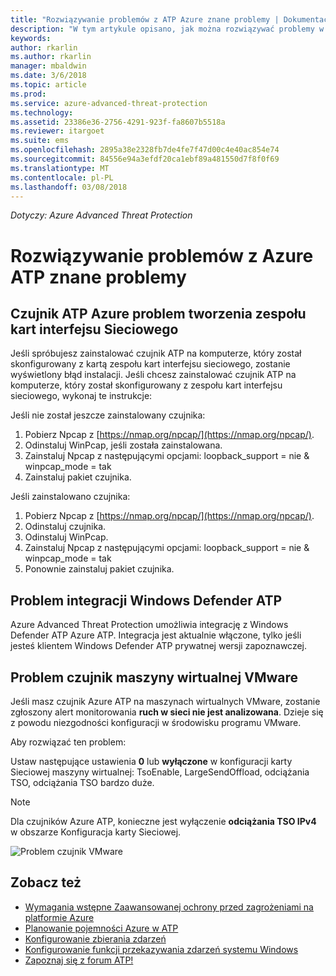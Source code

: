```yaml
---
title: "Rozwiązywanie problemów z ATP Azure znane problemy | Dokumentacja firmy Microsoft"
description: "W tym artykule opisano, jak można rozwiązywać problemy w programie Azure ATP."
keywords: 
author: rkarlin
ms.author: rkarlin
manager: mbaldwin
ms.date: 3/6/2018
ms.topic: article
ms.prod: 
ms.service: azure-advanced-threat-protection
ms.technology: 
ms.assetid: 23386e36-2756-4291-923f-fa8607b5518a
ms.reviewer: itargoet
ms.suite: ems
ms.openlocfilehash: 2895a38e2328fb7de4fe7f47d00c4e40ac854e74
ms.sourcegitcommit: 84556e94a3efdf20ca1ebf89a481550d7f8f0f69
ms.translationtype: MT
ms.contentlocale: pl-PL
ms.lasthandoff: 03/08/2018
---
```

*Dotyczy: Azure Advanced Threat Protection*


# <a name="troubleshooting-azure-atp-known-issues"></a>Rozwiązywanie problemów z Azure ATP znane problemy 

## <a name="azure-atp-sensor-nic-teaming-issue"></a>Czujnik ATP Azure problem tworzenia zespołu kart interfejsu Sieciowego

Jeśli spróbujesz zainstalować czujnik ATP na komputerze, który został skonfigurowany z kartą zespołu kart interfejsu sieciowego, zostanie wyświetlony błąd instalacji. Jeśli chcesz zainstalować czujnik ATP na komputerze, który został skonfigurowany z zespołu kart interfejsu sieciowego, wykonaj te instrukcje:

Jeśli nie został jeszcze zainstalowany czujnika:

1.  Pobierz Npcap z [https://nmap.org/npcap/](https://nmap.org/npcap/).
2.  Odinstaluj WinPcap, jeśli została zainstalowana.
3.  Zainstaluj Npcap z następującymi opcjami: loopback_support = nie & winpcap_mode = tak
4.  Zainstaluj pakiet czujnika.

Jeśli zainstalowano czujnika:

1.  Pobierz Npcap z [https://nmap.org/npcap/](https://nmap.org/npcap/).
2.  Odinstaluj czujnika.
3.  Odinstaluj WinPcap.
4.  Zainstaluj Npcap z następującymi opcjami: loopback_support = nie & winpcap_mode = tak
5.  Ponownie zainstaluj pakiet czujnika.

## <a name="windows-defender-atp-integration-issue"></a>Problem integracji Windows Defender ATP

Azure Advanced Threat Protection umożliwia integrację z Windows Defender ATP Azure ATP. Integracja jest aktualnie włączone, tylko jeśli jesteś klientem Windows Defender ATP prywatnej wersji zapoznawczej. 

## <a name="vmware-virtual-machine-sensor-issue"></a>Problem czujnik maszyny wirtualnej VMware

Jeśli masz czujnik Azure ATP na maszynach wirtualnych VMware, zostanie zgłoszony alert monitorowania **ruch w sieci nie jest analizowana**. Dzieje się z powodu niezgodności konfiguracji w środowisku programu VMware.

Aby rozwiązać ten problem:

Ustaw następujące ustawienia **0** lub **wyłączone** w konfiguracji karty Sieciowej maszyny wirtualnej: TsoEnable, LargeSendOffload, odciążania TSO, odciążania TSO bardzo duże.
> [!NOTE]
> Dla czujników Azure ATP, konieczne jest wyłączenie **odciążania TSO IPv4** w obszarze Konfiguracja karty Sieciowej.

 ![Problem czujnik VMware](./media/vm-sensor-issue.png)

## <a name="see-also"></a>Zobacz też
- [Wymagania wstępne Zaawansowanej ochrony przed zagrożeniami na platformie Azure](atp-prerequisites.md)
- [Planowanie pojemności Azure w ATP](atp-capacity-planning.md)
- [Konfigurowanie zbierania zdarzeń](configure-event-collection.md)
- [Konfigurowanie funkcji przekazywania zdarzeń systemu Windows](configure-event-forwarding.md#configuring-windows-event-forwarding)
- [Zapoznaj się z forum ATP!](https://aka.ms/azureatpcommunity)